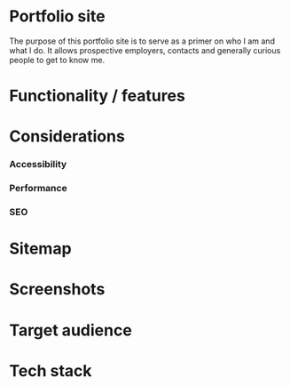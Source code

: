# Portfolio site

The purpose of this portfolio site is to serve as a primer on who I am and what I do. It allows prospective employers, contacts and generally curious people to get to know me.

# Functionality / features

# Considerations

### Accessibility

### Performance

### SEO

# Sitemap

# Screenshots

# Target audience

# Tech stack